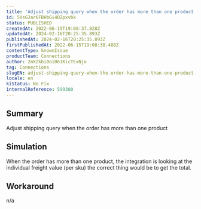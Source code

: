 ```yaml
---
title: 'Adjust shipping query when the order has more than one product - Centauro'
id: 5VsGJar6FBHbGi4OZpxvbk
status: PUBLISHED
createdAt: 2022-06-15T19:08:37.828Z
updatedAt: 2024-02-16T20:25:35.893Z
publishedAt: 2024-02-16T20:25:35.893Z
firstPublishedAt: 2022-06-15T19:08:38.488Z
contentType: knownIssue
productTeam: Connections
author: 2mXZkbi0oi061KicTExNjo
tag: Connections
slugEN: adjust-shipping-query-when-the-order-has-more-than-one-product-centauro
locale: en
kiStatus: No Fix
internalReference: 599380
---
```


## Summary


Adjust shipping query when the order has more than one product



## Simulation


When the order has more than one product, the integration is looking at the individual freight value (per sku) the correct thing would be to get the total.



## Workaround


n/a

